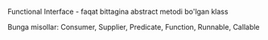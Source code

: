 Functional Interface - faqat bittagina abstract metodi bo'lgan klass

Bunga misollar: Consumer, Supplier, Predicate, Function, Runnable, Callable 
